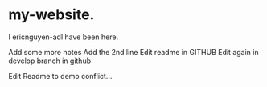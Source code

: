 # my-website. 

I ericnguyen-adl have been here. 

Add some more notes
Add the 2nd line
Edit readme in GITHUB
Edit again in develop branch in github

Edit Readme to demo conflict...
